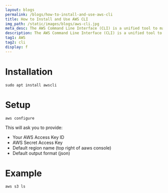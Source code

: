 ```yaml
---
layout: blogs
permalink: /blogs/how-to-install-and-use-aws-cli
title: How to Install and Use AWS CLI
img_path: /static/images/blogs/aws-cli.jpg
meta_desc: The AWS Command Line Interface (CLI) is a unified tool to manage your AWS services. With just one tool to download and configure, you can control multiple AWS services from the command line and automate them through scripts.
description: The AWS Command Line Interface (CLI) is a unified tool to manage your AWS services. With just one tool to download and configure.
tag1: AWS
tag2: cli
display: f
---
```


# Installation

```
sudo apt install awscli
```

# Setup
```
aws configure
```

This will ask you to provide:
- Your AWS Access Key ID
- AWS Secret Access Key
- Default region name (top right of aaws console)
- Default output format (json)

# Example

```
aws s3 ls
```